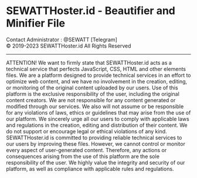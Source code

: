 # SEWATTHoster.id - Beautifier and Minifier File<br>
Contact Administrator : @SEWATT [Telegram]<br>
© 2019-2023 SEWATTHoster.id All Rights Reserved<br><hr>
ATTENTION! We want to firmly state that SEWATTHoster.id acts as a technical service that perfects JavaScript, CSS, HTML and other elements files. We are a platform designed to provide technical services in an effort to optimize web content, and we have no involvement in the creation, editing, or monitoring of the original content uploaded by our users. Use of this platform is the exclusive responsibility of the user, including the original content creators. We are not responsible for any content generated or modified through our services. We also will not assume or be responsible for any violations of laws, ethics or guidelines that may arise from the use of our platform. We sincerely urge all our users to comply with applicable laws and regulations in the creation, editing and distribution of their content. We do not support or encourage legal or ethical violations of any kind. SEWATTHoster.id is committed to providing reliable technical services to our users by improving these files. However, we cannot control or monitor every aspect of user-generated content. Therefore, any actions or consequences arising from the use of this platform are the sole responsibility of the user. We highly value the integrity and security of our platform, as well as compliance with applicable rules and regulations.
